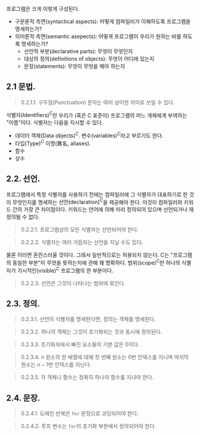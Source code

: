 
프로그램은 크게 이렇게 구성된다.
- 구문론적 측면(syntactical aspects): 어떻게 컴파일러가 이해하도록 프로그램을 명세하는가?
- 의미론적 측면(semantic asepects): 어떻게 프로그램이 우리가 원하는 바를 하도록 명세하는가? 
    - 선언적 부분(declarative parts): 무엇이 무엇인지
    - 대상의 정의(definitions of objects): 무엇이 어디에 있는지
    - 문장(statements): 무엇이 무엇을 해야 하는지
## 2.1 문법.
> 0.2.1.1. 구두점(Punctuation) 문자는 여러 상이한 의미로 쓰일 수 있다.

$\textrm{식별자(Identifiers)}^C$란 우리가 (혹은 C 표준이) 프로그램의 어느 개체에게 부여하는 "이름"이다. 식별자는 다음을 지시할 수 있다. 
- $\textrm{데이터 객체(Data objects)}^C$. $\textrm{변수(variables)}^C$라고 부르기도 한다. 
- $\textrm{타입(Type)}^C$ 이명(異名, aliases).
- 함수
- 상수

## 2.2. 선언.
프로그램에서 특정 식별자를 사용하기 전에는 컴파일러에 그 식별자가 대표하기로 한 것이 무엇인지를 명세하는 $\textrm{선언(declaration)}^C$을 제공해야 한다. 이것이 컴파일러와 키워드 간의 가장 큰 차이점이다. 키워드는 언어에 의해 미리 정의되어 있으며 선언되거나 재정의될 수 없다.
> 0.2.2.1. 프로그램상의 모든 식별자는 선언되어야 한다.

> 0.2.2.2. 식별자는 여러 거듭되는 선언을 지닐 수도 있다.

물론 이러면 혼란스러울 것이다. 그래서 일반적으로는 허용되지 않는다. C는 "프로그램의 동일한 부분"이 무엇을 뜻하는지에 관해 꽤 명확하다. 
$\textrm{범위(scope)}^C$란 하나의 식별자가 $\textrm{가시적인(visible)}^C$ 프로그램의 한 부분이다.

> 0.2.2.3. 선언은 그것이 나타나는 범위에 묶인다.

## 2.3. 정의.

> 0.2.3.1. 선언이 식별자를 명세한다면, 정의는 객체를 명세한다. 

> 0.2.3.2. 하나의 객체는 그것이 초기화되는 것과 동시에 정의된다.

> 0.2.3.3. 초기화자에서 빠진 요소들의 기본 값은 $0$이다.

> 0.2.3.4. $n$ 원소의 한 배열에 대해 첫 번째 원소는 $0$번 인덱스를 지니며 마지막 원소는 $n-1$번 인덱스를 지닌다.

> 0.2.3.5. 각 객체나 함수는 정확히 하나의 함수를 지녀야 한다.

## 2.4. 문장.

> 0.2.4.1. 도메인 반복은 `for` 문장으로 코딩되어야 한다.

> 0.2.4.2. 루프 변수는 `for`의 초기화 부분에서 정의되어야 한다.
